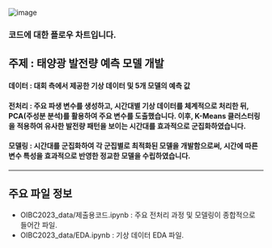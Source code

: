 ![image](https://github.com/user-attachments/assets/b4fb0518-db59-4c37-8fbc-e4ded246d7c1)
###  코드에 대한 플로우 차트입니다.

## 주제 :  태양광 발전량 예측 모델 개발
#### 데이터 : 대회 측에서 제공한 기상 데이터 및 5개 모델의 예측 값
#### 전처리 : 주요 파생 변수를 생성하고, 시간대별 기상 데이터를 체계적으로 처리한 뒤, PCA(주성분 분석)를 활용하여 주요 변수를 도출했습니다. 이후, K-Means 클러스터링을 적용하여 유사한 발전량 패턴을 보이는 시간대를 효과적으로 군집화하였습니다.
#### 모델링 : 시간대를 군집화하여 각 군집별로 최적화된 모델을 개발함으로써, 시간에 따른 변수 특성을 효과적으로 반영한 정교한 모델을 수립하였습니다.

*****
## 주요 파일 정보
- OIBC2023_data/제출용코드.ipynb : 주요 전처리 과정 및 모델링이 종합적으로 들어간 파일.
- OIBC2023_data/EDA.ipynb : 기상 데이터 EDA 파일.
